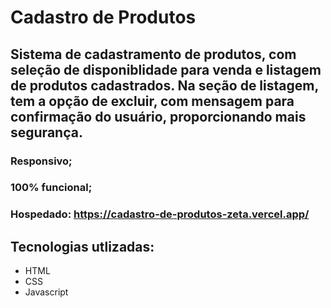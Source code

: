 # Cadastro de Produtos
## Sistema de cadastramento de produtos, com seleção de disponiblidade para venda e listagem de produtos cadastrados. Na seção de listagem, tem a opção de excluir, com mensagem para confirmação do usuário, proporcionando mais segurança.
### Responsivo;
### 100% funcional;
### Hospedado: https://cadastro-de-produtos-zeta.vercel.app/

## Tecnologias utlizadas:
- HTML
- CSS
- Javascript
